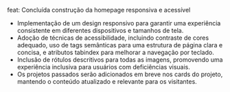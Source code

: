 feat: Concluída construção da homepage responsiva e acessível

- Implementação de um design responsivo para garantir uma experiência consistente em diferentes dispositivos e tamanhos de tela.
- Adoção de técnicas de acessibilidade, incluindo contraste de cores adequado, uso de tags semânticas para uma estrutura de página clara e concisa, e atributos tabindex para melhorar a navegação por teclado.
- Inclusão de rótulos descritivos para todas as imagens, promovendo uma experiência inclusiva para usuários com deficiências visuais.
- Os projetos passados serão adicionados em breve nos cards do projeto, mantendo o conteúdo atualizado e relevante para os visitantes.
